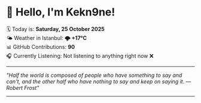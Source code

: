 # 👋 Hello, I'm Kekn9ne!

🗓️ Today is: **Saturday, 25 October 2025**  
🌤️ Weather in Istanbul: **🌩  +17°C**  
📊 GitHub Contributions: **90**  
🎧 Currently Listening: Not listening to anything right now ❌

---

_"Half the world is composed of people who have something to say and can't, and the other half who have nothing to say and keep on saying it. — *Robert Frost*"_

---
